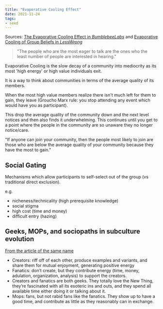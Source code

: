 ```yaml
---
title: "Evaporative Cooling Effect"
date: 2021-11-24
tags:
- seed
---
```


Sources: [The Evaporative Cooling Effect in *BumblebeeLabs*](https://web.archive.org/web/20101012105003/http://blog.bumblebeelabs.com/social-software-sundays-2-the-evaporative-cooling-effect/) and [Evaporative Cooling of Group Beliefs in *LessWrong*](https://www.lesswrong.com/posts/ZQG9cwKbct2LtmL3p/evaporative-cooling-of-group-beliefs)

> "The people who are the most eager to talk are the ones who the least number of people are interested in hearing."

Evaporative Cooling is the slow decay of a community into mediocrity as its most 'high energy' or high value individuals exit.

It is a way to think about communities in terms of the average quality of its members.

When the most high value members realize there isn't much left for them to gain, they leave (Groucho Marx rule: you stop attending any event which would have you as participant).

This drop the average quality of the community down and the next level notices and then also finds it underwhelming. This continues until you get to a point where the people in the community are so unaware they no longer notice/care.

"If anyone can join your community, then the people most likely to join are those who are below the average quality of your community because they have the most to gain."

## Social Gating
Mechanisms which allow participants to self-select out of the group (vs traditional direct exclusion). 

e.g.
- nicheness/technicality (high prerequisite knowledge)
- social stigma
- high cost (time and money)
- difficult entry (hazing)

## Geeks, MOPs, and sociopaths in subculture evolution
[From the article of the same name](https://meaningness.com/geeks-mops-sociopaths)

- Creators: riff off of each other, produce examples and variants, and share them for mutual enjoyment, generating positive energy
- Fanatics: don’t create, but they contribute energy (time, money, adulation, organization, analysis) to support the creators.
- Creators and fanatics are both geeks. They totally love the New Thing, they’re fascinated with all its esoteric ins and outs, and they spend all available time either doing it or talking about it.
- Mops: fans, but not rabid fans like the fanatics. They show up to have a good time, and contribute as little as they reasonably can in exchange.